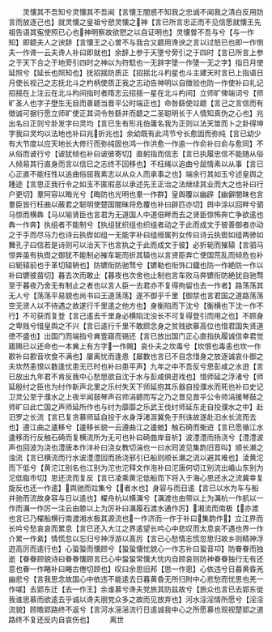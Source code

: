 <!-- { "loadSidebar": true } -->
　　灵懐其不吾知兮灵懐其不吾闻【言懐王闇惑不知我之忠诚不闻我之清白反用防言而放逐己也】就灵懐之皇祖兮愬灵懐之神【言已所言忠正而不见信愿就懐王先祖告语其寃使照已心也神明察故欲愬之以自证明也】灵懐曽不吾与兮【与一作知】即聼夫人之谀辞【言懐王之心曽不与我合又聼用谗谀之言以过怒已也即一作恻夫一作谗一云夫谗人补曰即就也】余辞上参于天墬兮旁引之于四时【言已所言上参之于天下合之于地旁引四时之神以为符騐也一无辞字墬一作墬一无之字】指日月使延照兮【延长也照知也】抚招揺防质正【招揺北斗杓星也斗主建天时言已上指语日月使长视己之志抚北斗之杓柄使质正我之志动告神明以自徴验也防一作使补曰礼记招揺在上注云在北斗枃间指时者隋志云招揺一星在北斗杓间】立师旷俾端词兮【师旷圣人也字子壄生无目而善聼当晋平公时端正也】命咎繇使竝聼【言己之言信而有徴诚可据行愿立师旷使正其词令咎繇并而聼之二圣聪明长于人情知真伪之心也】兆出名曰正则兮卦发字曰灵均【言已生有形兆伯庸名我为正则以法天筮而卜之卦得坤字我曰灵均以法地也补曰兆折兆也】余幼既有此鸿节兮长愈固而弥纯【言已幼少有大节度以应天地长大修行而弥纯固也鸿一作洪愈一作逾一作俞补曰俞与愈同】不从俗而诐行兮【诐犹倾也补曰诐彼寄切】直躬指而信志【言已执履忠信不能随从俗人倾易其行直身而言以信巳之志终不回移也】不枉绳以追曲兮屈情素以从事【言已心正直不能枉性以追曲俗屈我素志以从众人而承事之也】端余行其如玉兮述皇舆之踵迹【言思正我行令之如玉不匿瑕恶以承述先王正治之法继续其业而大之也补曰行户更切】羣阿容以晦光兮【晦防也光明也羣一作群】皇舆覆以幽辟【幽僻闇昧也言羣臣皆行枉曲以蔽君之聪明使楚国闇昧将危覆也补曰辟匹亦切】舆中涂以回畔兮驷马惊而横犇【马以喻贤臣也言君为无道国人中道倍畔而去之贤臣惊怖奔亡争欲逺也犇一作奔】执组者不能制兮【执组犹织组也织组者动之于此而成文于彼善御者亦动之于手而尽马力也诗云执辔如组一无能字补曰组绶属列女传曰诗云执辔如组两骖如舞孔子曰信若是诗则可以治天下也言执之于此而成文于彼】必折轭而摧辕【言驷马惊奔虽有执辔之御犹不能制必摧车轭而折其辕也以言贤臣奔亡使国荒乱而倾危也补曰轭辕前也于革切辕辀也】防镳衔防驰骛兮【镳勒也衔饰口鐡也防一作絶防一作以补曰镳彼苗切】暮去次而敢止【暮夜也次舍也止制也言车败马奔镳衔防絶犹自驰骛至于暮夜乃舍无有制止之者也以言人臣一去君亦不复得拘留也去一作者】路荡荡其无人兮【荡荡平易貌也尚书曰王道荡荡】遂不御乎千里【御禁也言君国之道路荡荡空无贤人以不待遇之故遂行千里逺之他方也】身衡陷而下沈兮【衡横也下沈一作不行】不可获而复登【言己逺去千里身必横陷沈没长不可复得登引而用之也】不顾身之卑贱兮惜皇舆之不兴【言已逺行千里不敢顾念身之贫贱欲慕高位也惜君国失贤道徳不盛也】出国门而端指兮兾壹寤而锡还【言已放出国门正心直指执履诚信幸君觉寤赐已以还命也一本兾上有方字一作赐】哀仆夫之坎毒兮【坎恨也毒恚也坎一作歁补曰歁音坎食不满也】屡离忧而逢患【屡数也言已不自念惜身之放逐诚哀仆御之夫坎然恚恨以数逢忧患无已时也补曰患平声】九年之中不吾反兮思彭咸之水逰【言已放出九年君不肯反我中心愁思欲自沈于水与彭咸俱逰戏也】惜师延之浮渚兮【师延殷纣之臣也为纣作新声北里之乐纣失天下师延抱其乐器自投濮水而死也补曰史记卫灵公至于濮水之上夜半闻鼓琴声召师涓聼而写之乃之晋见晋平公令师涓援琴鼓之师旷曰此亡国之声师延所作也与纣为靡靡之乐武王伐纣师延东走自投濮水之中】赴汨罗之长流【言已复贪慕师延自投于水身浮渚涯冀免于刑诛故遂赴汨水长流而去也】遵江曲之逶移兮【逶移长貌一云遵曲江之逶虵】触石碕而衡逰【言已愿循江水逶移而行反触石碕而复横流所为无可也补曰碕曲岸音祈】波澧澧而扬浇兮【澧澧波声也回波为浇也澧唐本作沣补曰浇女教切湍也一曰水囘波见集韵旧音叫】顺长濑之浊流【言已横流而行水波澧澧回而扬浇邪引已船则顺长瀬之流以避其难也】淩黄沱而下低兮【黄沱江别名也江别为沱也沱释文作沲补曰沱唐何切江别流出崏山东别为沱低脂市切】思还流而复反【言已凌乘黄沱低船而下将入于海心思还水之流冀幸复旋反也还一作逺】舆驰而竝集兮【者水也】身容与而日逺【言已以水为车与船并驰而流故身容与日以逺也】櫂舟杭以横濿兮【濿渡也由带以上为濿杭一作航以一作而濿一作厉一注云由膝以上为厉补曰濿履石渡水通作厉】湘流而南极【亦渡也言已乃櫂船横行南渡湘水极其源流也一作济而一作于补曰集韵作】立江界而长吟兮愁哀哀而累息【言巳还入大江之界逺望长吟心中悲叹而太息哀不遇也界一作介累一作絫】情慌忽以忘归兮神浮游以髙厉【言已心愁情志慌忽思归故乡则精神浮逰高厉而逺行也】心蛩蛩而懐顾兮【蛩蛩懐忧貌心一作志补曰蛩音卭】防眷眷而独逝【眷眷顾貌诗曰眷眷懐顾言已心中蛩蛩常懐大忧内自顾哀则防神眷眷独行无有还意也眷一作睠补曰睠古倦切顾也】叹曰余思旧邦【思一作悤】心依违兮日暮黄昏羌幽悲兮【言我思念故国心中依违不能逺去日暮黄昏无所归附中心悲愁而忧思也羌一作嗟】去郢东迁【去一作王】余谁慕兮谗夫党旅其防兹故兮【旅众也言已去郢东徙我谁思慕而欲逺去乎诚以谗夫朋党众多之故而见放弃也】河水淫淫情所愿兮【淫淫流貌】顾曕郢路终不返兮【言河水滛滛流行日逺诚我中心之所愿慕也观视楚郢之道路终不复还反内自哀伤也】
　　离世
